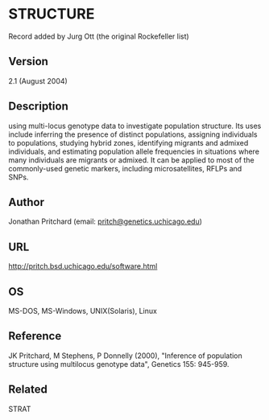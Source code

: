 # STRUCTURE
Record added by Jurg Ott (the original Rockefeller list)

## Version
2.1 (August 2004)

## Description
using multi-locus genotype data to investigate population structure. Its uses include inferring the presence of distinct populations, assigning individuals to populations, studying hybrid zones, identifying migrants and admixed individuals, and estimating population allele frequencies in situations where many individuals are migrants or admixed. It can be applied to most of the commonly-used genetic markers, including microsatellites, RFLPs and SNPs.

## Author
Jonathan Pritchard (email: pritch@genetics.uchicago.edu)

## URL
http://pritch.bsd.uchicago.edu/software.html

## OS
MS-DOS, MS-Windows, UNIX(Solaris), Linux

## Reference
JK Pritchard, M Stephens, P Donnelly (2000), "Inference of population structure using multilocus genotype data", Genetics 155: 945-959.

## Related
STRAT